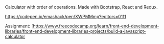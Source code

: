 Calculator with order of operations. Made with Bootstrap, React and Redux.

https://codepen.io/emashack/pen/XWPMMmp?editors=0111

Assignment: [https://www.freecodecamp.org/learn/front-end-development-libraries/front-end-development-libraries-projects/build-a-javascript-calculator
